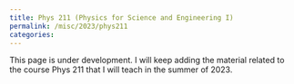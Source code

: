 ```yaml
---
title: Phys 211 (Physics for Science and Engineering I)
permalink: /misc/2023/phys211
categories:
---
```






This page is under development. I will keep adding the material related to the course Phys 211 that I will teach
in the summer of 2023.
